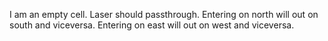 I am an empty cell. Laser should passthrough. Entering on north will out on south and viceversa. Entering on east will out on west and viceversa.